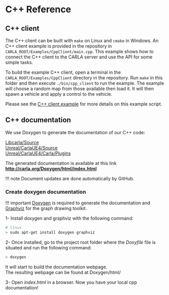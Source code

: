 # C++ Reference 

## C++ client

The C++ client can be built with `make` on Linux and `cmake` in Windows. An C++ client example is provided in the repository in `CARLA_ROOT/Examples/CppClient/main.cpp`. This example shows how to connect the C++ client to the CARLA server and use the API for some simple tasks. 

To build the example C++ client, open a terminal in the `CARLA_ROOT/Examples/CppClient` directory in the repository. Run `make` in this folder and then execute `./bin/cpp_client` to run the example. The example will choose a random map from those available then load it. It will then spawn a vehicle and apply a control to the vehicle. 

Please see the [C++ client example](adv_cpp_client.md) for more details on this example script.

## C++ documentation

We use Doxygen to generate the documentation of our C++ code:

[Libcarla/Source](http://carla.org/Doxygen/html/dir_b9166249188ce33115fd7d5eed1849f2.html)<br>
[Unreal/CarlaUE4/Source](http://carla.org/Doxygen/html/dir_733e9da672a36443d0957f83d26e7dbf.html)<br>
[Unreal/CarlaUE4/Carla/Plugins](http://carla.org/Doxygen/html/dir_8fc34afb5f07a67966c78bf5319f94ae.html)

The generated documentation is available at this link **<http://carla.org/Doxygen/html/index.html>**

!!! note
    Document updates are done automatically by GitHub.

### Create doxygen documentation

!!! important
    [Doxygen](http://www.doxygen.nl/index.html) is required to generate the documentation
    and [Graphviz](https://www.graphviz.org/) for the graph drawing toolkit.

1- Install doxygen and graphviz with the following command:

```sh
# linux
> sudo apt-get install doxygen graphviz
```

2- Once installed, go to the project root folder where the _Doxyfile_ file is situated and
run the following command:

```sh
> doxygen
```

It will start to build the documentation webpage.  
The resulting webpage can be found at Doxygen/html/

3- Open _index.html_ in a browser. Now you have your local cpp documentation!
